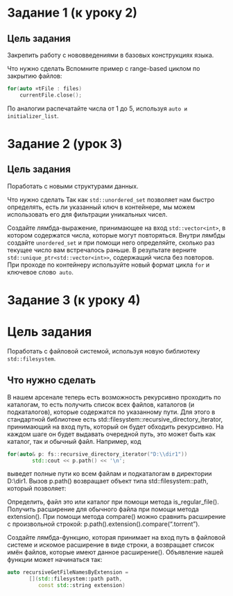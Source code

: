 # Задание 1 (к уроку 2)

## Цель задания
Закрепить работу с нововведениями в базовых конструкциях языка.

Что нужно сделать
  Вспомните пример с range-based циклом по закрытию файлов:
```c++
for(auto ¤tFile : files)
    currentFile.close();
```

По аналогии распечатайте числа от 1 до 5, используя ```auto и initializer_list```.



# Задание 2 (урок 3)


## Цель задания
Поработать с новыми структурами данных.



Что нужно сделать
Так как `std::unordered_set` позволяет нам быстро определять, есть ли указанный ключ в контейнере,
мы можем использовать его для фильтрации уникальных чисел.

Создайте лямбда-выражение, принимающее на вход `std::vector<int>`,
в котором содержатся числа, которые могут повторяться. Внутри лямбды создайте `unordered_set` 
и при помощи него определяйте, сколько раз текущее число вам встречалось раньше.
В результате верните `std::unique_ptr<std::vector<int>>`, содержащий числа без повторов.
При проходе по контейнеру используйте новый формат цикла `for` и ключевое слово` auto`. 



# Задание 3 (к уроку 4)


#  Цель задания
Поработать с файловой системой, используя новую библиотеку `std::filesystem`.



## Что нужно сделать
В нашем арсенале теперь есть возможность рекурсивно проходить по каталогам, то есть получить список всех файлов, каталогов (и подкаталогов), которые содержатся по указанному пути. Для этого в стандартной библиотеке есть std::filesystem::recursive_directory_iterator, принимающий на вход путь, который он будет обходить рекурсивно. На каждом шаге он будет выдавать очередной путь, это может быть как каталог, так и обычный файл. Например, код
```c++
for(auto& p: fs::recursive_directory_iterator("D:\\dir1"))
        std::cout << p.path() << '\n';
```

выведет полные пути ко всем файлам и подкаталогам в директории 
D:\dir1. Вызов p.path() возвращает объект типа std::filesystem::path, который позволяет:

Определить, файл это или каталог при помощи метода is_regular_file().
Получить расширение для обычного файла при помощи метода extension().
При помощи метода compare() можно сравнить расширение с произвольной строкой:
p.path().extension().compare(“.torrent”).



  Создайте лямбда-функцию, которая принимает на вход путь в файловой системе и искомое расширение в виде строки, 
  а возвращает список имён файлов, которые имеют данное расширение(). Объявление нашей функции может начинаться так:
```c++
auto recursiveGetFileNamesByExtension =
       [](std::filesystem::path path,
          const std::string extension)
```

